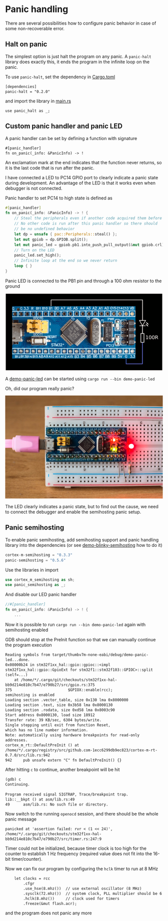 # Panic handling

There are several possibilities how to configure panic behavior in case of some
non-recoverable error.

## Halt on panic

The simplest option is just halt the program on any panic. A `panic-halt`
library does exactly this, it ends the program in the infinite loop on the
panic.

To use `panic-halt`, set the dependency in
[Cargo.toml](../app/demo-blinky-standalone/Cargo.toml)

```
[dependencies]
panic-halt = "0.2.0"
```

and import the library in [main.rs](../app/demo-blinky-standalone/src/main.rs)

```
use panic_halt as _;
```

## Custom panic handler and panic LED

A panic handler can be set by defining a function with signature

```
#[panic_handler]
fn on_panic(_info: &PanicInfo) -> !
```

An exclamation mark at the end indicates that the function never returns, so
it is the last code that is run after the panic.

I have connected a LED to PC14 GPIO port to clearly indicate a panic state
during development. An advantage of the LED is that it works even when
debugger is not connected.

Panic handler to set PC14 to high state is defined as

```rust
#[panic_handler]
fn on_panic(_info: &PanicInfo) -> ! {
    // Steal the peripherals even if another code acquired them before
    // No other code is run after this panic handler so there should
    // be no undefined behavior
    let dp = unsafe { pac::Peripherals::steal() };
    let mut gpiob = dp.GPIOB.split();
    let mut panic_led = gpiob.pb1.into_push_pull_output(&mut gpiob.crl);
    // Turn on the LED
    panic_led.set_high();
    // Infinite loop at the end so we never return
    loop { }
}
```

Panic LED is connected to the PB1 pin and through a 100 ohm resistor to the
ground

![Panic led connection schematic](https://raw.githubusercontent.com/viktorchvatal/blue-pill-rust-assets/master/panic-handling/panic-led-schematic.png)

A [demo-panic-led](../app/demo-panic-led/src/main.rs) can be started
using `cargo run --bin demo-panic-led`

Oh, did our program really panic?

![Panic LED ON](https://raw.githubusercontent.com/viktorchvatal/blue-pill-rust-assets/master/panic-handling/panic-led-on.jpg)

The LED clearly indicates a panic state, but to find out the cause, we need
to connect the debugger and enable the semihosting panic setup.

## Panic semihosting

To enable panic semihosting, add semihosting support and panic handling library
into the dependencies (or see
[demo-blinky-semihosting](../app/demo-blinky-semihosting/src/main.rs) how to do it)

```rust
cortex-m-semihosting = "0.3.3"
panic-semihosting = "0.5.6"

```

Use the libraries in import

```rust
use cortex_m_semihosting as sh;
use panic_semihosting as _;
```

And disable our LED panic handler

```rust
//#[panic_handler]
fn on_panic(_info: &PanicInfo) -> ! {
    ...
```

Now it is possible to run `cargo run --bin demo-panic-led` again with
semihosting enabled

GDB should stop at the PreInit function so that we can manually
continue the program execution

```
Reading symbols from target/thumbv7m-none-eabi/debug/demo-panic-led...done.
0x08000b24 in stm32f1xx_hal::gpio::gpioc::<impl stm32f1xx_hal::gpio::GpioExt for stm32f1::stm32f103::GPIOC>::split (self=...)
    at /home/*/.cargo/git/checkouts/stm32f1xx-hal-bb9d214e810c7b47/e790b27/src/gpio.rs:375
375                         $GPIOX::enable(rcc);
semihosting is enabled
Loading section .vector_table, size 0x130 lma 0x8000000
Loading section .text, size 0x3b58 lma 0x8000130
Loading section .rodata, size 0xd58 lma 0x8003c90
Start address 0x8000130, load size 18912
Transfer rate: 39 KB/sec, 6304 bytes/write.
Single stepping until exit from function Reset,
which has no line number information.
Note: automatically using hardware breakpoints for read-only addresses.
cortex_m_rt::DefaultPreInit () at /home/*/.cargo/registry/src/github.com-1ecc6299db9ec823/cortex-m-rt-0.7.0/src/lib.rs:942
942     pub unsafe extern "C" fn DefaultPreInit() {}
```

After hitting `c` to continue, another breakpoint will be hit

```
(gdb) c
Continuing.

Program received signal SIGTRAP, Trace/breakpoint trap.
lib::__bkpt () at asm/lib.rs:49
49      asm/lib.rs: No such file or directory.
```

Now switch to the running `openocd` session, and there should be the whole
panic message

```
panicked at 'assertion failed: rvr < (1 << 24)', /home/*/.cargo/git/checkouts/stm32f1xx-hal-bb9d214e810c7b47/e790b27/src/timer.rs:247:9
```

Timer could not be initialized, because timer clock is too high for the counter
to establish 1 Hz frequency (required value does not fit into
the 16-bit timer/counter).

Now we can fix our program by configuring the `hclk` timer to run at 8 MHz

```
    let clocks = rcc
        .cfgr
        .use_hse(8.mhz())  // use external oscillator (8 MHz)
        .sysclk(72.mhz())  // system clock, PLL multiplier should be 6
        .hclk(8.mhz())     // clock used for timers
        .freeze(&mut flash.acr);
```

and the program does not panic any more
